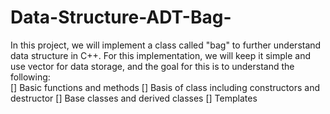 # Data-Structure-ADT-Bag-

In this project, we will implement a class called "bag" to further understand data structure in C++.
For this implementation, we will keep it simple and use vector for data storage, and 
the goal for this is to understand the following:  
[] Basic functions and methods
[] Basis of class including constructors and destructor
[] Base classes and derived classes
[] Templates
